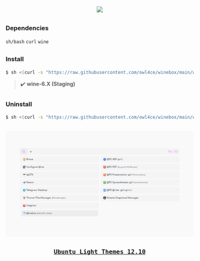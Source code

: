 <br>
<p align="center"><a name="top" href="#dependencies-"><img width="25%" src="./.winebox/winebox.png"></a></p>

##  
### Dependencies <img alt="" align="right" src="https://badges.pufler.dev/visits/owl4ce/winebox?style=flat-square&label=&color=63c5ea&logo=GitHub&logoColor=white&labelColor=373e4d"/>
`sh/bash` `curl` `wine`

##  
### Install
```sh
$ sh <(curl -s "https://raw.githubusercontent.com/owl4ce/winebox/main/winebox")
```

> :heavy_check_mark: **wine-6.X (Staging)**

##  
### Uninstall
```sh
$ sh <(curl -s "https://raw.githubusercontent.com/owl4ce/winebox/main/winebox") -u
```

##  

<p align="center"><img src="./screenshots/apps-launcher.png" align="center"/></p>

##  

### <p align="center"><a href="https://www.deviantart.com/aerilius/art/Ubuntu-Light-Themes-12-10-327631977"><kbd>Ubuntu Light Themes 12.10</kbd></a></p>

